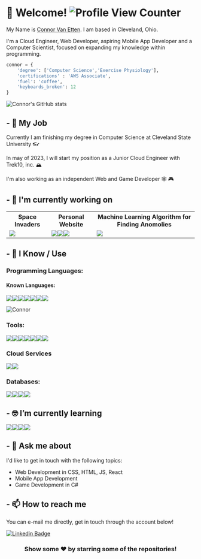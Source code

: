 # 👋 Welcome! ![Profile View Counter](https://komarev.com/ghpvc/?username=crvanetten15)

My Name is [Connor Van Etten](https://codingwithconnor.com). I am based in Cleveland, Ohio.

I'm a Cloud Engineer, Web Developer, aspiring Mobile App Developer and a Computer Scientist, focused on expanding my knowledge within programming.

```python
connor = {
    'degree': ['Computer Science','Exercise Physiology'],
    'certifications' : 'AWS Associate',
    'fuel': 'coffee',
    'keyboards_broken': 12
}
```

![Connor's GitHub stats](https://github-readme-stats.vercel.app/api?username=Crvanetten15)

## - 💼 My Job

Currently I am finishing my degree in Computer Science at Cleveland State University 👓

In may of 2023, I will start my position as a Junior Cloud Engineer with Trek10, inc. 🏔️

I'm also working as an independent Web and Game Developer 🕸️ 🎮

## - 🔭 I'm currently working on

<table style="width:100%; table-layout:fixed">
  <tr>
    <th>Space Invaders</th>
    <th>Personal Website</th>
    <th>Machine Learning Algorithm for Finding Anomolies</th>
  </tr>
  <tr>
    <td>
		<a href="https://github.com/Crvanetten15/SpaceInvaders">
           <img src = "https://img.shields.io/badge/python-3670A0?style=for-the-badge&logo=python&logoColor=ffdd54"> 
		</a>
	</td>
    <td>
		<a href="https://codingwithconnor.com">
            <img src = "https://img.shields.io/badge/javascript-%23323330.svg?style=for-the-badge&logo=javascript&logoColor=%23F7DF1E"><img src = "https://img.shields.io/badge/css3-%231572B6.svg?style=for-the-badge&logo=css3&logoColor=white"><img src = "https://img.shields.io/badge/html5-%23E34F26.svg?style=for-the-badge&logo=html5&logoColor=white">
		</a>
	</td>
    <td>
		<a href="https://github.com/Crvanetten15/MidtermProject">
            <img src = "https://img.shields.io/badge/python-3670A0?style=for-the-badge&logo=python&logoColor=ffdd54"> 
		</a>
	</td>
  </tr>
</table>

## - 🧠 I Know / Use
### Programming Languages:
#### Known Languages:
<img src = "https://img.shields.io/badge/Java-ED8B00?style=for-the-badge&logo=java&logoColor=white"><img src = "https://img.shields.io/badge/Python-14354C?style=for-the-badge&logo=python&logoColor=white"><img src = "https://img.shields.io/badge/JavaScript-F7DF1E?style=for-the-badge&logo=javascript&logoColor=black"><img src = "https://img.shields.io/badge/C-00599C?style=for-the-badge&logo=c&logoColor=white"><img src = "https://img.shields.io/badge/CSS-239120?&style=for-the-badge&logo=css3&logoColor=white"><img src = "https://img.shields.io/badge/HTML-239120?style=for-the-badge&logo=html5&logoColor=white"><img src = "https://img.shields.io/badge/Sass-CC6699?style=for-the-badge&logo=sass&logoColor=white">


![Connor](https://github-readme-stats.vercel.app/api/top-langs/?username=crvanetten15&theme=blue-blue)

### Tools:
<img src = "https://img.shields.io/badge/GIT-E44C30?style=for-the-badge&logo=git&logoColor=white"><img src = "https://img.shields.io/badge/GitHub-100000?style=for-the-badge&logo=github&logoColor=white"><img src = "https://img.shields.io/badge/GitLab-330F63?style=for-the-badge&logo=gitlab&logoColor=white"><img src = "https://img.shields.io/badge/Visual_Studio_Code-0078D4?style=for-the-badge&logo=visual%20studio%20code&logoColor=white"><img src = "https://img.shields.io/badge/IntelliJ_IDEA-000000.svg?style=for-the-badge&logo=intellij-idea&logoColor=white"><img src = "https://img.shields.io/badge/figma-%23F24E1E.svg?style=for-the-badge&logo=figma&logoColor=white"><img src = "https://img.shields.io/badge/Microsoft_Excel-217346?style=for-the-badge&logo=microsoft-excel&logoColor=white">

### Cloud Services 
<img src = "https://img.shields.io/badge/AWS-%23FF9900.svg?style=for-the-badge&logo=amazon-aws&logoColor=white"><img src = "https://img.shields.io/badge/azure-%230072C6.svg?style=for-the-badge&logo=microsoftazure&logoColor=white">

### Databases:
<img src = "https://img.shields.io/badge/MySQL-00000F?style=for-the-badge&logo=mysql&logoColor=white"><img src = "https://img.shields.io/badge/Microsoft%20SQL%20Sever-CC2927?style=for-the-badge&logo=microsoft%20sql%20server&logoColor=white"><img src = "https://img.shields.io/badge/Amazon%20DynamoDB-4053D6?style=for-the-badge&logo=Amazon%20DynamoDB&logoColor=white"><img src = "https://img.shields.io/badge/MongoDB-%234ea94b.svg?style=for-the-badge&logo=mongodb&logoColor=white">


## - 🤓 I’m currently learning

<img src = "https://img.shields.io/badge/Unity-100000?style=for-the-badge&logo=unity&logoColor=white"><img src = "https://img.shields.io/badge/C%23-239120?style=for-the-badge&logo=c-sharp&logoColor=white"><img src = "https://img.shields.io/badge/React-20232A?style=for-the-badge&logo=react&logoColor=61DAFB"><img src = "https://img.shields.io/badge/Tailwind_CSS-38B2AC?style=for-the-badge&logo=tailwind-css&logoColor=white">
<!-- <img src = "">
<img src = ""> -->

## - 💬 Ask me about

I'd like to get in touch with the following topics:

- Web Development in CSS, HTML, JS, React
- Mobile App Development
- Game Development in C#

## - 📫 How to reach me

You can e-mail me directly, get in touch through the account below!

[![Linkedin Badge](https://img.shields.io/badge/LinkedIn-0077B5?style=for-the-badge&logo=linkedin&logoColor=white)](https://www.linkedin.com/in/crvanetten/)


<div align="center">

### Show some ❤️ by starring some of the repositories!

</div>
